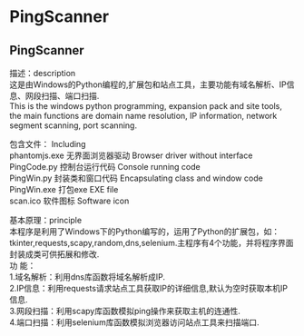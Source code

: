 # PingScanner
PingScanner
---
描述：description  
这是由Windows的Python编程的,扩展包和站点工具，主要功能有域名解析、IP信息、网段扫描、端口扫描.  
This is the windows python programming, expansion pack and site tools, the main functions are domain name resolution, IP information, network segment scanning, port scanning.  
  
包含文件： Including  
phantomjs.exe 无界面浏览器驱动 Browser driver without interface  
PingCode.py 控制台运行代码 Console running code  
PingWin.py 封装类和窗口代码 Encapsulating class and window code  
PingWin.exe 打包exe EXE file  
scan.ico 软件图标 Software icon  
  
基本原理：principle  
本程序是利用了Windows下的Python编写的，运用了Python的扩展包，如：tkinter,requests,scapy,random,dns,selenium.主程序有4个功能，并将程序界面封装成类可供拓展和修改.  
功    能：  
1.域名解析：利用dns库函数将域名解析成IP.  
2.IP信息：利用requests请求站点工具获取IP的详细信息,默认为空时获取本机IP信息.  
3.网段扫描：利用scapy库函数模拟ping操作来获取主机的连通性.  
4.端口扫描：利用selenium库函数模拟浏览器访问站点工具来扫描端口.  

